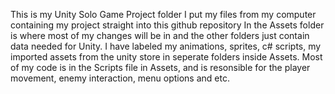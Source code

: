 This is my Unity Solo Game Project folder
I put my files from my computer containing my project straight into this github repository
In the Assets folder is where most of my changes will be in and the other folders just contain data needed for Unity.
I have labeled my animations, sprites, c# scripts, my imported assets from the unity store in seperate folders inside Assets.
Most of my code is in the Scripts file in Assets, and is resonsible for the player movement, enemy interaction, menu options and etc.
